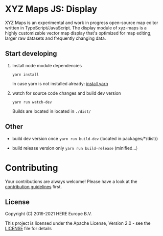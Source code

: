 # XYZ Maps JS: Display

XYZ Maps is an experimental and work in progress open-source map editor written in TypeScript/JavaScript.
The display module of xyz-maps is a highly customizable vector map display that's optimized for map editing, larger raw datasets and frequently changing data.

## Start developing

1. Install node module dependencies
    ```
    yarn install
    ```
    In case yarn is not installed already: [install yarn](https://yarnpkg.com/en/docs/install)

2. watch for source code changes and build dev version
    ```
    yarn run watch-dev
    ```
    Builds are located in located in `./dist/`


## Other

* build dev version once `yarn run build-dev` (located in packages/*/dist/)

* build release version only `yarn run build-release` (minified...)


# Contributing

Your contributions are always welcome! Please have a look at the [contribution guidelines](CONTRIBUTING.md) first.


## License

Copyright (C) 2019-2021 HERE Europe B.V.

This project is licensed under the Apache License, Version 2.0 - see the [LICENSE](LICENSE) file for details
